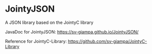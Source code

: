 # JointyJSON
A JSON library based on the JointyC library

JavaDoc for JointyJSON: https://sv-giampa.github.io/JointyJSON/

Reference for JointyC-Library: https://github.com/sv-giampa/JointyC-Library

